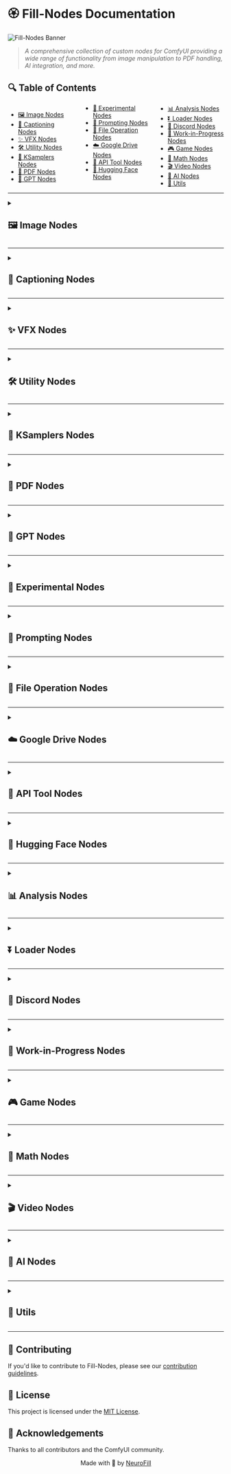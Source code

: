 # 🏵️ Fill-Nodes Documentation

![Fill-Nodes Banner](../images/banner.png)

> *A comprehensive collection of custom nodes for ComfyUI providing a wide range of functionality from image manipulation to PDF handling, AI integration, and more.*

## 🔍 Table of Contents

<div style="columns: 3; column-gap: 20px;">

- [🖼️ Image Nodes](#image-nodes)
- [📝 Captioning Nodes](#captioning-nodes)
- [✨ VFX Nodes](#vfx-nodes)
- [🛠️ Utility Nodes](#utility-nodes)
- [🎲 KSamplers Nodes](#ksamplers-nodes)
- [📄 PDF Nodes](#pdf-nodes)
- [🤖 GPT Nodes](#gpt-nodes)
- [🧪 Experimental Nodes](#experimental-nodes)
- [💬 Prompting Nodes](#prompting-nodes)
- [📂 File Operation Nodes](#file-operation-nodes)
- [☁️ Google Drive Nodes](#google-drive-nodes)
- [🔌 API Tool Nodes](#api-tool-nodes)
- [🤗 Hugging Face Nodes](#hugging-face-nodes)
- [📊 Analysis Nodes](#analysis-nodes)
- [⏬ Loader Nodes](#loader-nodes)
- [💬 Discord Nodes](#discord-nodes)
- [🚧 Work-in-Progress Nodes](#work-in-progress-nodes)
- [🎮 Game Nodes](#game-nodes)
- [🧮 Math Nodes](#math-nodes)
- [🎬 Video Nodes](#video-nodes)
- [🧠 AI Nodes](#ai-nodes)
- [🔧 Utils](#utils)

</div>

---

<details>
<summary><h2 id="image-nodes">🖼️ Image Nodes</h2></summary>

> *Nodes for manipulating, analyzing, and working with images.*

| Node | Description |
|------|-------------|
| `FL_AnimeLineExtractor` | Extracts line art from anime-style images |
| `FL_ApplyMask` | Applies a mask to an image |
| `FL_Image_Dimension_Display` | Displays image dimensions |
| `FL_Image_Pixelator` | Creates pixelated versions of images |
| `FL_Image_Randomizer` | Randomizes aspects of images |
| `FL_ImageAdjuster` | Adjusts image properties like brightness and contrast |
| `FL_ImageBatchListConverter` | Converts between image batches and lists |
| `FL_ImageBatchToGrid` | Arranges image batches into a grid layout |
| `FL_ImageNotes` | Adds notes to images |
| `FL_ImageSlicer` | Slices images into smaller pieces |
| `FL_LoadImage` | Loads images from disk |
| `FL_SaveAndDisplayImage` | Saves and displays images |

### 📷 Screenshots & Examples

![Image Nodes Example](../images/image_nodes_example.png)

</details>

---

<details>
<summary><h2 id="captioning-nodes">📝 Captioning Nodes</h2></summary>

> *Nodes for generating, saving, and manipulating image and video captions.*

| Node | Description |
|------|-------------|
| `FL_Caption_Saver_V2` | Enhanced version of caption saver |
| `FL_CaptionToCSV` | Converts captions to CSV format |
| `FL_Image_Caption_Saver` | Saves captions for images |
| `FL_ImageCaptionLayout` | Creates layouts combining images and captions |
| `FL_ImageCaptionLayoutPDF` | Creates PDF layouts with images and captions |
| `FL_MirrorAndAppendCaptions` | Mirrors and appends captions to images |
| `FL_OllamaCaptioner` | Generates captions using Ollama models |
| `FL_Video_Caption_Saver` | Saves captions for videos |

### 📷 Screenshots & Examples

![Captioning Nodes Example](../images/captioning_nodes_example.png)

</details>

---

<details>
<summary><h2 id="vfx-nodes">✨ VFX Nodes</h2></summary>

> *Nodes for applying visual effects to images.*

| Node | Description |
|------|-------------|
| `FL_Ascii` | Converts images to ASCII art |
| `FL_Dither` | Applies dithering effects to images |
| `FL_Glitch` | Creates glitch effects |
| `FL_HalfTone` | Applies halftone patterns to images |
| `FL_HexagonalPattern` | Creates hexagonal patterns from images |
| `FL_InfiniteZoom` | Creates infinite zoom effects |
| `FL_PaperDrawn` | Applies paper drawing effects |
| `FL_PixelArt` | Transforms images into pixel art style |
| `FL_PixelSort` | Applies pixel sorting algorithms |
| `FL_RetroEffect` | Applies retro-style effects |
| `FL_Ripple` | Creates ripple/wave effects |
| `FL_Shader` | Applies custom shaders to images |

### 📷 Screenshots & Examples

![VFX Nodes Example](../images/vfx_nodes_example.png)

</details>

---

<details>
<summary><h2 id="utility-nodes">🛠️ Utility Nodes</h2></summary>

> *General utility nodes for various tasks.*

| Node | Description |
|------|-------------|
| `FL_Code_Node` | Runs custom code |
| `FL_DirectoryCrawl` | Crawls directories for files |
| `FL_ImageCollage` | Creates collages from multiple images |
| `FL_InpaintCrop` | Crops images for inpainting |
| `FL_Padding` | Adds padding to images |
| `FL_PasteOnCanvas` | Pastes images onto a canvas |
| `FL_PathTypeChecker` | Checks path types |
| `FL_RandomRange` | Generates random numbers in a range |
| `FL_SaveImages` | Saves images to disk |
| `FL_SaveWebPImage` | Saves images in WebP format |
| `FL_SD_Slices` | Creates slices for Stable Diffusion processing |
| `FL_SeparateMaskComponents` | Separates mask components |
| `FL_SystemCheck` | Performs system checks |

### 📷 Screenshots & Examples

![Utility Nodes Example](../images/utility_nodes_example.png)

</details>

---

<details>
<summary><h2 id="ksamplers-nodes">🎲 KSamplers Nodes</h2></summary>

> *Nodes for sampling in the generation process.*

| Node | Description |
|------|-------------|
| `FL_KsamplerBasic` | Basic KSampler implementation |
| `FL_KsamplerFractals` | KSampler for fractals |
| `FL_KsamplerPlus` | Enhanced KSampler with additional features |
| `FL_KsamplerSettings` | Manages KSampler settings |
| `FL_KSamplerXYZPlot` | Creates XYZ plots with KSampler |
| `FL_SamplerStrings` | Manages sampler string options |
| `FL_SchedulerStrings` | Manages scheduler string options |

### 📷 Screenshots & Examples

![KSamplers Nodes Example](../images/ksamplers_nodes_example.png)

</details>

---

<details>
<summary><h2 id="pdf-nodes">📄 PDF Nodes</h2></summary>

> *Nodes for working with PDF files.*

| Node | Description |
|------|-------------|
| `FL_BulkPDFLoader` | Loads multiple PDF files |
| `FL_ImagesToPDF` | Converts images to PDF |
| `FL_PDFImageExtractor` | Extracts images from PDF files |
| `FL_PDFLoader` | Loads PDF files |
| `FL_PDFMerger` | Merges multiple PDF files |
| `FL_PDFSaver` | Saves PDF files |
| `FL_PDFTextExtractor` | Extracts text from PDF files |
| `FL_PDFToImage` | Converts PDF to images |

### 📷 Screenshots & Examples

![PDF Nodes Example](../images/pdf_nodes_example.png)

</details>

---

<details>
<summary><h2 id="gpt-nodes">🤖 GPT Nodes</h2></summary>

> *Nodes for integrating with GPT and other AI models.*

| Node | Description |
|------|-------------|
| `FL_Dalle3` | Integrates with DALL-E 3 |
| `FL_GPT_Vision` | Integrates with GPT Vision models |
| `FL_SimpleGPTVision` | Simplified GPT Vision integration |
| `FL_GeminiVideoCaptioner` | Captions videos using Gemini models |

### 📷 Screenshots & Examples

![GPT Nodes Example](../images/gpt_nodes_example.png)

</details>

---

<details>
<summary><h2 id="experimental-nodes">🧪 Experimental Nodes</h2></summary>

> *Experimental nodes with various functionalities.*

| Node | Description |
|------|-------------|
| `FL_BatchAligned` | Aligns batches of images |
| `FL_ColorPicker` | Picks colors from images |
| `FL_GradGen` | Generates color gradients |
| `FL_NFTGenerator` | Generates NFT-style images |

### 📷 Screenshots & Examples

![Experimental Nodes Example](../images/experimental_nodes_example.png)

</details>

---

<details>
<summary><h2 id="prompting-nodes">💬 Prompting Nodes</h2></summary>

> *Nodes for generating and manipulating prompts.*

| Node | Description |
|------|-------------|
| `FL_MadLibGenerator` | Generates prompts using MadLib style |
| `FL_PromptSelector` | Selects prompts from a collection |

### 📷 Screenshots & Examples

![Prompting Nodes Example](../images/prompting_nodes_example.png)

</details>

---

<details>
<summary><h2 id="file-operation-nodes">📂 File Operation Nodes</h2></summary>

> *Nodes for file operations.*

| Node | Description |
|------|-------------|
| `FL_ZipDirectory` | Zips directories |
| `FL_ZipSave` | Saves files in zip format |

### 📷 Screenshots & Examples

![File Operation Nodes Example](../images/file_operation_nodes_example.png)

</details>

---

<details>
<summary><h2 id="google-drive-nodes">☁️ Google Drive Nodes</h2></summary>

> *Nodes for integrating with Google Drive.*

| Node | Description |
|------|-------------|
| `FL_GoogleDriveDownloader` | Downloads files from Google Drive |
| `FL_GoogleDriveImageDownloader` | Downloads images from Google Drive |

### 📷 Screenshots & Examples

![Google Drive Nodes Example](../images/google_drive_nodes_example.png)

</details>

---

<details>
<summary><h2 id="api-tool-nodes">🔌 API Tool Nodes</h2></summary>

> *Nodes for API interactions.*

| Node | Description |
|------|-------------|
| `FL_API_Base64_ImageLoader` | Loads Base64-encoded images via API |
| `FL_API_ImageSaver` | Saves images via API |

### 📷 Screenshots & Examples

![API Tool Nodes Example](../images/api_tool_nodes_example.png)

</details>

---

<details>
<summary><h2 id="hugging-face-nodes">🤗 Hugging Face Nodes</h2></summary>

> *Nodes for integrating with Hugging Face.*

| Node | Description |
|------|-------------|
| `FL_HF_Character` | Creates characters using Hugging Face models |
| `FL_HF_UploaderAbsolute` | Uploads to Hugging Face with absolute paths |
| `FL_HFHubModelUploader` | Uploads models to Hugging Face Hub |

### 📷 Screenshots & Examples

![Hugging Face Nodes Example](../images/hugging_face_nodes_example.png)

</details>

---

<details>
<summary><h2 id="analysis-nodes">📊 Analysis Nodes</h2></summary>

> *Nodes for analyzing images and other data.*

| Node | Description |
|------|-------------|
| `FL_ClipScanner` | Scans images using CLIP models |

### 📷 Screenshots & Examples

![Analysis Nodes Example](../images/analysis_nodes_example.png)

</details>

---

<details>
<summary><h2 id="loader-nodes">⏬ Loader Nodes</h2></summary>

> *Nodes for loading various resources.*

| Node | Description |
|------|-------------|
| `FL_NodeLoader` | Loads custom nodes |
| `FL_UpscaleModel` | Loads upscale models |

### 📷 Screenshots & Examples

![Loader Nodes Example](../images/loader_nodes_example.png)

</details>

---

<details>
<summary><h2 id="discord-nodes">💬 Discord Nodes</h2></summary>

> *Nodes for Discord integration.*

| Node | Description |
|------|-------------|
| `FL_DiscordWebhook` | Sends content to Discord via webhooks |

### 📷 Screenshots & Examples

![Discord Nodes Example](../images/discord_nodes_example.png)

</details>

---

<details>
<summary><h2 id="work-in-progress-nodes">🚧 Work-in-Progress Nodes</h2></summary>

> *Nodes that are still in development.*

| Node | Description |
|------|-------------|
| `FL_HunyuanDelight` | Integration with Hunyuan AI models |
| `FL_TimeLine` | Timeline management for workflows |

### 📷 Screenshots & Examples

![WIP Nodes Example](../images/wip_nodes_example.png)

</details>

---

<details>
<summary><h2 id="game-nodes">🎮 Game Nodes</h2></summary>

> *Nodes implementing games.*

| Node | Description |
|------|-------------|
| `FL_BulletHellGame` | Implements a bullet hell game |
| `FL_TetrisGame` | Implements a Tetris game |

### 📷 Screenshots & Examples

![Game Nodes Example](../images/game_nodes_example.png)

</details>

---

<details>
<summary><h2 id="math-nodes">🧮 Math Nodes</h2></summary>

> *Nodes for mathematical operations.*

| Node | Description |
|------|-------------|
| `FL_Math` | Performs various mathematical operations |

### 📷 Screenshots & Examples

![Math Nodes Example](../images/math_nodes_example.png)

</details>

---

<details>
<summary><h2 id="video-nodes">🎬 Video Nodes</h2></summary>

> *Nodes for video processing.*

| Node | Description |
|------|-------------|
| `FL_ProResVideo` | Works with ProRes video format |
| `FL_SceneCut` | Detects scene cuts in videos |
| `FL_VideoCropNStitch` | Crops and stitches video frames |

### 📷 Screenshots & Examples

![Video Nodes Example](../images/video_nodes_example.png)

</details>

---

<details>
<summary><h2 id="ai-nodes">🧠 AI Nodes</h2></summary>

> *Nodes that integrate with various AI models.*

| Node | Description |
|------|-------------|
| `FL_HunyuanDelight` | Integration with Hunyuan AI models |

### 📷 Screenshots & Examples

![AI Nodes Example](../images/ai_nodes_example.png)

</details>

---

<details>
<summary><h2 id="utils">🔧 Utils</h2></summary>

> *Utility nodes for the system.*

| Node | Description |
|------|-------------|
| `FL_NodePackLoader` | Loads packs of nodes |

### 📷 Screenshots & Examples

![Utils Example](../images/utils_example.png)

</details>

---

## 🤝 Contributing

If you'd like to contribute to Fill-Nodes, please see our [contribution guidelines](../CONTRIBUTING.md).

## 📜 License

This project is licensed under the [MIT License](../LICENSE).

## 🙏 Acknowledgements

Thanks to all contributors and the ComfyUI community.

<div align="center">
<p>Made with 💜 by <a href="https://github.com/NeuroFill">NeuroFill</a></p>
</div>